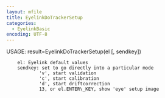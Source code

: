 ```yaml
---
layout: mfile
title: EyelinkDoTrackerSetup
categories:
  - EyelinkBasic
encoding: UTF-8
---
```


 USAGE: result=EyelinkDoTrackerSetup(el [, sendkey])

        el: Eyelink default values
        sendkey: set to go directly into a particular mode
                'v', start validation
                'c', start calibration
                'd', start driftcorrection
                13, or el.ENTER\_KEY, show 'eye' setup image